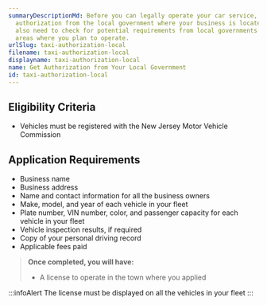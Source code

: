 ```yaml
---
summaryDescriptionMd: Before you can legally operate your car service, you need
  authorization from the local government where your business is located. You
  also need to check for potential requirements from local governments in the
  areas where you plan to operate.
urlSlug: taxi-authorization-local
filename: taxi-authorization-local
displayname: taxi-authorization-local
name: Get Authorization from Your Local Government
id: taxi-authorization-local
---
```

## Eligibility Criteria

* Vehicles must be registered with the New Jersey Motor Vehicle Commission

## Application Requirements

* Business name
* Business address
* Name and contact information for all the business owners
* Make, model, and year of each vehicle in your fleet
* Plate number, VIN number, color, and passenger capacity for each vehicle in your fleet
* Vehicle inspection results, if required
* Copy of your personal driving record
* Applicable fees paid

> **Once completed, you will have:**
>
> * A license to operate in the town where you applied



:::infoAlert 
 The license must be displayed on all the vehicles in your fleet
:::